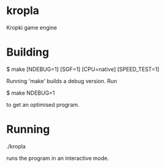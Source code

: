 # kropla
Kropki game engine

# Building
$ make [NDEBUG=1] [SGF=1] [CPU=native] [SPEED_TEST=1]

Running 'make' builds a debug version. Run

$ make NDEBUG=1

to get an optimised program.

# Running
./kropla

runs the program in an interactive mode.
